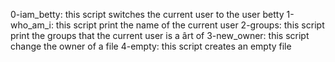 0-iam_betty: this script switches the current user to the user betty
1-who_am_i: this script print the name of the current user
2-groups: this script print the groups that the current user is a ârt of
3-new_owner: this script change the owner of a file
4-empty: this script creates an empty file
